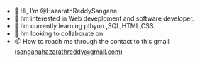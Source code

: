 - 👋 Hi, I’m @HazarathReddySangana
- 👀 I’m interested in Web deveploment and software developer. 
- 🌱 I’m currently learning pthyon ,SQL,HTML,CSS.
- 💞️ I’m looking to collaborate on 
- 📫 How to reach me through the contact to this gmail (sanganahazarathreddy@gmail.com) 

<!---
HazarathReddySangana/HazarathReddySangana is a ✨ special ✨ repository because its `README.md` (this file) appears on your GitHub profile.
You can click the Preview link to take a look at your changes.
--->
